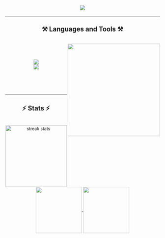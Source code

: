 <h1 align="center">
     <img src="https://readme-typing-svg.demolab.com?font=Concert+One&size=36&duration=3000&pause=800&center=true&vCenter=true&random=false&width=435&lines=Hi+there+%F0%9F%91%8B;I'm+Abdeldayem+Barakat+!" />
</h1>

 <hr/>
 
<h2 align="center">⚒️ Languages and Tools ⚒️</h2>

<br/>
<div align="center">
    <img align='right' src="https://media2.giphy.com/media/v1.Y2lkPTc5MGI3NjExbXpjc2xrd3JhYW1ieW4xdm80YnViMWEwOGEyNzRuejNqZXVxazFjbiZlcD12MV9pbnRlcm5hbF9naWZfYnlfaWQmY3Q9cw/eRTV1ajRifLUGFh084/giphy.webp" width="300">
    <br>
    <br>
    <br>
    <img src="https://skillicons.dev/icons?i=c,cpp,html,css,javascript,bootstrap" /><br>
    <img src="https://skillicons.dev/icons?i=vscode,visualstudio,github,git,linux,powershell,discord"/>
    <br>
    <br>
    <br>
    <br>
</div>

<br/>
<hr/>

<h2 align="center">⚡ Stats ⚡</h2>
<br>
<div align="center">
  <img height="200" src="https://github-readme-streak-stats-salesp07.vercel.app/?user=uyfudywg&count_private=true&theme=holi-theme&border_radius=10" alt="streak stats"/>
<br/>
  <a href="https://github.com/anuraghazra/github-readme-stats">
    <img height="150" align="center" src="https://github-readme-stats.vercel.app/api?username=uyfudywg&theme=holi&border_radius=10" />
  </a>
  <a href="https://github.com/anuraghazra/convoychat">
    <img height="150" align="center" src="https://github-readme-stats.vercel.app/api/top-langs?username=uyfudywg&layout=compact&langs_count=6&card_width=250&theme=holi&border_radius=10&count_private=true" />
  </a>
</div>

